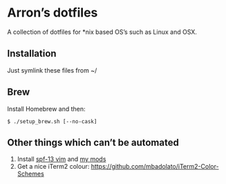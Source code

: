 Arron’s dotfiles
================

A collection of dotfiles for *nix based OS’s such as Linux and OSX.

## Installation
Just symlink these files from ~/

## Brew
Install Homebrew and then:

	$ ./setup_brew.sh [--no-cask]

## Other things which can’t be automated
1. Install [spf-13 vim](http://vim.spf13.com) and [my mods](https://github.com/arron-h/spf13-mods)
2. Get a nice iTerm2 colour: https://github.com/mbadolato/iTerm2-Color-Schemes
